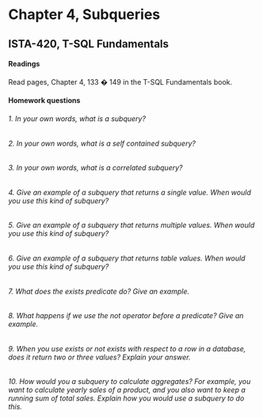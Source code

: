 # Chapter 4, Subqueries
## ISTA-420, T-SQL Fundamentals
#### Readings
Read pages, Chapter 4, 133 � 149 in the T-SQL Fundamentals book.
#### Homework questions
###### 1. In your own words, what is a subquery?


###### 2. In your own words, what is a self contained subquery?


###### 3. In your own words, what is a correlated subquery?


###### 4. Give an example of a subquery that returns a single value. When would you use this kind of subquery?


###### 5. Give an example of a subquery that returns multiple values. When would you use this kind of subquery?


###### 6. Give an example of a subquery that returns table values. When would you use this kind of subquery?


###### 7. What does the exists predicate do? Give an example.


###### 8. What happens if we use the not operator before a predicate? Give an example.


###### 9. When you use exists or not exists with respect to a row in a database, does it return two or three values? Explain your answer.


###### 10. How would you a subquery to calculate aggregates? For example, you want to calculate yearly sales of a product, and you also want to keep a running sum of total sales. Explain how you would use a subquery to do this.

